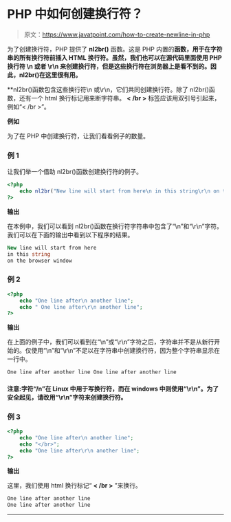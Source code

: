 # PHP 中如何创建换行符？

> 原文：<https://www.javatpoint.com/how-to-create-newline-in-php>

为了创建换行符，PHP 提供了 **nl2br()** 函数。这是 PHP 内置的**函数，用于在字符串的所有换行符前插入 HTML 换行符。虽然，我们也可以在源代码里面使用 PHP 换行符 **\n** 或者 **\r\n** 来创建换行符，但是这些换行符在浏览器上是看不到的。因此，nl2br()在这里很有用。**

 **nl2br()函数包含这些换行符\n 或\r\n，它们共同创建换行符。除了 nl2br()函数，还有一个 html 换行标记用来断字符串。 **< /br >** 标签应该用双引号引起来，例如“< /br >”。

**例如**

为了在 PHP 中创建换行符，让我们看看例子的数量。

### 例 1

让我们举一个借助 nl2br()函数创建换行符的例子。

```php
<?php
	echo nl2br("New line will start from here\n in this string\r\n on the browser window");
?>

```

**输出**

在本例中，我们可以看到 nl2br()函数在换行符字符串中包含了“\n”和“\r\n”字符。我们可以在下面的输出中看到以下程序的结果。

```php
New line will start from here
in this string
on the browser window

```

### 例 2

```php
<?php
	echo "One line after\n another line";
	echo " One line after\r\n another line";
?>

```

**输出**

在上面的例子中，我们可以看到在“\n”或“\r\n”字符之后，字符串并不是从新行开始的。仅使用“\n”和“\r\n”不足以在字符串中创建换行符，因为整个字符串显示在一行中。

```php
One line after another line One line after another line

```

#### 注意:字符“/n”在 Linux 中用于写换行符，而在 windows 中则使用“\r\n”。为了安全起见，请改用“\r\n”字符来创建换行符。

### 例 3

```php
<?php
	echo "One line after\n another line";
	echo "</br>";
	echo "One line after\r\n another line";
?>

```

**输出**

这里，我们使用 html 换行标记“ **< /br >** ”来换行。

```php
One line after another line
One line after another line

```

* * ***